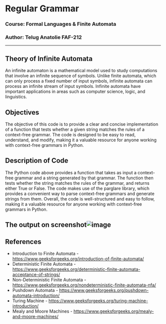 # Regular Grammar
### Course: Formal Languages & Finite Automata
### Author: Telug Anatolie FAF-212
----

## Theory of Infinite Automata

An infinite automaton is a mathematical model used to study computations that involve an infinite sequence of symbols. Unlike finite automata, which can only process a fixed number of input symbols, infinite automata can process an infinite stream of input symbols. Infinite automata have important applications in areas such as computer science, logic, and linguistics.
## Objectives

The objective of this code is to provide a clear and concise implementation of a function that tests whether a given string matches the rules of a context-free grammar. The code is designed to be easy to read, understand, and modify, making it a valuable resource for anyone working with context-free grammars in Python.
## Description of Code

The Python code above provides a function that takes as input a context-free grammar and a string generated by that grammar. The function then tests whether the string matches the rules of the grammar, and returns either True or False. The code makes use of the parglare library, which provides a convenient way to parse context-free grammars and generate strings from them. Overall, the code is well-structured and easy to follow, making it a valuable resource for anyone working with context-free grammars in Python.
## The output on screenshot![image](https://user-images.githubusercontent.com/113394083/230783934-bf31334a-9838-4dfd-9743-f6df2dbe67f9.png) 
## References
* Introduction to Finite Automata - https://www.geeksforgeeks.org/introduction-of-finite-automata/
* Deterministic Finite Automata - https://www.geeksforgeeks.org/deterministic-finite-automata-acceptance-of-strings/
* Non-Deterministic Finite Automata - https://www.geeksforgeeks.org/nondeterministic-finite-automata-nfa/
* Pushdown Automata - https://www.geeksforgeeks.org/pushdown-automata-introduction/
* Turing Machine - https://www.geeksforgeeks.org/turing-machine-introduction/
* Mealy and Moore Machines - https://www.geeksforgeeks.org/mealy-and-moore-machines/
